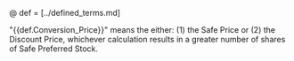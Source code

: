 @ def = [../defined_terms.md]

"{{def.Conversion_Price}}" means the either: (1) the Safe Price or (2) the Discount Price, whichever calculation results in a greater number of shares of Safe Preferred Stock.